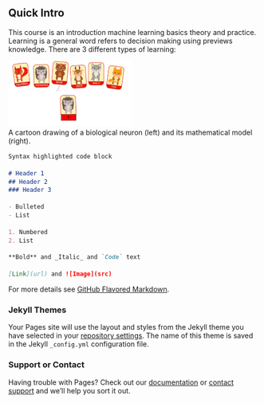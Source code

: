 ## Quick Intro

This course is an introduction machine learning basics theory and practice. Learning is a general word refers to decision making using previews knowledge. There are 3 different types of learning:

<div class="fig figcenter fighighlight">
  <img src="/Lesson_0/image1.png" width="49%">
  <div class="figcaption">A cartoon drawing of a biological neuron (left) and its mathematical model (right).</div>
</div>

```markdown
Syntax highlighted code block

# Header 1
## Header 2
### Header 3

- Bulleted
- List

1. Numbered
2. List

**Bold** and _Italic_ and `Code` text

[Link](url) and ![Image](src)
```

For more details see [GitHub Flavored Markdown](https://guides.github.com/features/mastering-markdown/).

### Jekyll Themes

Your Pages site will use the layout and styles from the Jekyll theme you have selected in your [repository settings](https://github.com/orensp/web-test/settings). The name of this theme is saved in the Jekyll `_config.yml` configuration file.

### Support or Contact

Having trouble with Pages? Check out our [documentation](https://help.github.com/categories/github-pages-basics/) or [contact support](https://github.com/contact) and we’ll help you sort it out.
